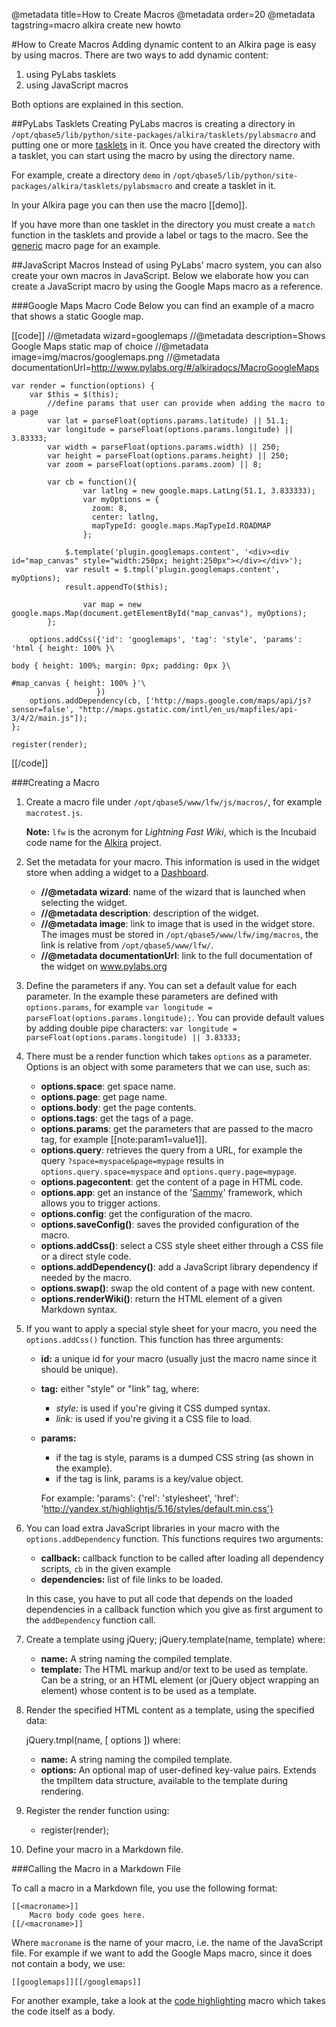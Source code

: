 @metadata title=How to Create Macros
@metadata order=20
@metadata tagstring=macro alkira create new howto

[generic]: #/alkiradocs/MacroGeneric
[tasklet]: #/Overview/Tasklets
[alkira]: #/alkiradocs/Home
[code highlighting]: #/alkiradocs/MacroCode
[dashboard]: #/alkiradocs/MacroDashboard
[Sammy]: http://sammyjs.org/

#How to Create Macros
Adding dynamic content to an Alkira page is easy by using macros. There are two ways to add dynamic content:

1. using PyLabs tasklets
2. using JavaScript macros

Both options are explained in this section.


##PyLabs Tasklets
Creating PyLabs macros is creating a directory in `/opt/qbase5/lib/python/site-packages/alkira/tasklets/pylabsmacro` and putting one or more [tasklets][tasklet] in it.
Once you have created the directory with a tasklet, you can start using the macro by using the directory name.

For example, create a directory `demo` in `/opt/qbase5/lib/python/site-packages/alkira/tasklets/pylabsmacro` and create a tasklet in it.

In your Alkira page you can then use the macro \[\[demo\]\].

If you have more than one tasklet in the directory you must create a `match` function in the tasklets and provide a label or tags to the macro.
See the [generic] macro page for an example.


##JavaScript Macros
Instead of using PyLabs' macro system, you can also create your own macros in JavaScript. Below we elaborate how you can create a JavaScript macro by using the Google Maps macro as a reference.


###Google Maps Macro Code
Below you can find an example of a macro that shows a static Google map.


[[code]]
	//@metadata wizard=googlemaps
	//@metadata description=Shows Google Maps static map of choice
	//@metadata image=img/macros/googlemaps.png
	//@metadata documentationUrl=http://www.pylabs.org/#/alkiradocs/MacroGoogleMaps

    var render = function(options) {
        var $this = $(this);
            //define params that user can provide when adding the macro to a page
            var lat = parseFloat(options.params.latitude) || 51.1;
            var longitude = parseFloat(options.params.longitude) || 3.83333;
            var width = parseFloat(options.params.width) || 250;
            var height = parseFloat(options.params.height) || 250;
            var zoom = parseFloat(options.params.zoom) || 8;

            var cb = function(){
                    var latlng = new google.maps.LatLng(51.1, 3.833333);
                    var myOptions = {
                      zoom: 8,
                      center: latlng,
                      mapTypeId: google.maps.MapTypeId.ROADMAP
                    };

                $.template('plugin.googlemaps.content', '<div><div id="map_canvas" style="width:250px; height:250px"></div></div>');
                var result = $.tmpl('plugin.googlemaps.content', myOptions);
                result.appendTo($this);

                    var map = new google.maps.Map(document.getElementById("map_canvas"), myOptions);
            };

        options.addCss({'id': 'googlemaps', 'tag': 'style', 'params': 'html { height: 100% }\
                                                                       body { height: 100%; margin: 0px; padding: 0px }\
                                                                       #map_canvas { height: 100% }'\
                       })
        options.addDependency(cb, ['http://maps.google.com/maps/api/js?sensor=false', "http://maps.gstatic.com/intl/en_us/mapfiles/api-3/4/2/main.js"]);
    };

    register(render);
[[/code]]

###Creating a Macro

1. Create a macro file under `/opt/qbase5/www/lfw/js/macros/`, for example `macrotest.js`.

    __Note:__ `lfw` is the acronym for _Lightning Fast Wiki_, which is the Incubaid code name for the [Alkira][] project.
    
2. Set the metadata for your macro. This information is used in the widget store when adding a widget to a [Dashboard][dashboard].
	* __//@metadata wizard__: name of the wizard that is launched when selecting the widget.
	* __//@metadata description__: description of the widget.
	* __//@metadata image__: link to image that is used in the widget store. The images must be stored in `/opt/qbase5/www/lfw/img/macros`, the link is relative from `/opt/qbase5/www/lfw/`.
	* __//@metadata documentationUrl__: link to the full documentation of the widget on www.pylabs.org

3. Define the parameters if any. You can set a default value for each parameter. In the example these parameters are defined with `options.params`, for example `var longitude = parseFloat(options.params.longitude);`.
You can provide default values by adding double pipe characters: `var longitude = parseFloat(options.params.longitude) || 3.83333;`

4. There must be a render function which takes `options` as a parameter. Options is an object with some parameters that we can use, such as:
    * __options.space__: get space name.
    * __options.page__: get page name.
    * __options.body__: get the page contents.
    * __options.tags__: get the tags of a page.
    * __options.params__: get the parameters that are passed to the macro tag, for example [[note:param1=value1]].
    * __options.query__: retrieves the query from a URL, for example the query `?space=myspace&page=mypage` results in `options.query.space=myspace` and `options.query.page=mypage`.
    * __options.pagecontent__: get the content of a page in HTML code.
    * __options.app__: get an instance of the '[Sammy][]' framework, which allows you to trigger actions.
    * __options.config__: get the configuration of the macro.
    * __options.saveConfig()__: saves the provided configuration of the macro.
    * __options.addCss()__: select a CSS style sheet either through a CSS file or a direct style code.
    * __options.addDependency()__: add a JavaScript library dependency if needed by the macro.
    * __options.swap()__: swap the old content of a page with new content.
    * __options.renderWiki()__: return the HTML element of a given Markdown syntax.

5. If you want to apply a special style sheet for your macro, you need the `options.addCss()` function. This function has three arguments:
    * __id:__ a unique id for your macro (usually just the macro name since it should be unique).
    * __tag:__ either "style" or "link" tag, where:

        * *style:* is used if you're giving it CSS dumped syntax.
        * *link:* is used if you're giving it a CSS file to load.

    * __params:__

        * if the tag is style, params is a dumped CSS string (as shown in the example).
        * if the tag is link, params is a key/value object.

        For example: 'params': {'rel': 'stylesheet', 'href': 'http://yandex.st/highlightjs/5.16/styles/default.min.css'}

6. You can load extra JavaScript libraries in your macro with the `options.addDependency` function. This functions requires two arguments:

    * __callback:__  callback function to be called after loading all dependency scripts, `cb` in the given example
    * __dependencies:__ list of file links to be loaded.

    In this case, you have to put all code that depends on the loaded dependencies in a callback function which you give as first argument to the `addDependency` function call.

7. Create a template using jQuery; jQuery.template(name, template) where:

    * __name:__ A string naming the compiled template.
    * __template:__ The HTML markup and/or text to be used as template. Can be a string, or an HTML element (or jQuery object wrapping an element) whose content is to be used as a template.

8. Render the specified HTML content as a template, using the specified data:

    jQuery.tmpl(name, [ options ]) where:

    * __name:__ A string naming the compiled template.
    * __options:__ An optional map of user-defined key-value pairs. Extends the tmplItem data structure, available to the template during rendering.

9. Register the render function using:

    * register(render);

10. Define your macro in a Markdown file.


###Calling the Macro in a Markdown File

To call a macro in a Markdown file, you use the following format:

    [[<macroname>]]
        Macro body code goes here.
    [[/<macroname>]]

Where `macroname` is the name of your macro, i.e. the name of the JavaScript file. For example if we want to add the Google Maps macro, since it does not contain a body, we use:

    [[googlemaps]][[/googlemaps]]

For another example, take a look at the [code highlighting][] macro which takes the code itself as a body.